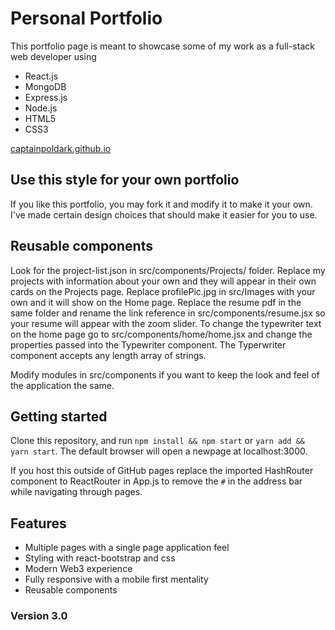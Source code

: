 
# Personal Portfolio

This portfolio page is meant to showcase some of my work as a full-stack web developer using

* React.js
* MongoDB
* Express.js
* Node.js
* HTML5
* CSS3

[captainpoldark.github.io](https://captainpoldark.github.io/)

## Use this style for your own portfolio

If you like this portfolio, you may fork it and modify it to make it your own. I've made certain design choices that should make it easier for you to use.

## Reusable components

Look for the project-list.json in src/components/Projects/ folder. Replace my projects with information about your own and they will appear in their own cards on the Projects page. Replace profilePic.jpg in src/Images with your own and it will show on the Home page. Replace the resume pdf in the same folder and rename the link reference in src/components/resume.jsx so your resume will appear with the zoom slider. To change the typewriter text on the home page go to src/components/home/home.jsx and change the properties passed into the Typewriter component. The Typerwriter component accepts any length array of strings.

Modify modules in src/components if you want to keep the look and feel of the application the same. 

## Getting started

Clone this repository, and run `npm install && npm start` or `yarn add && yarn start`. The default browser will open a newpage at localhost:3000.

If you host this outside of GitHub pages replace the imported HashRouter component to ReactRouter in App.js to remove the `#` in the address bar while navigating through pages. 

## Features

* Multiple pages with a single page application feel 
* Styling with react-bootstrap and css
* Modern Web3 experience
* Fully responsive with a mobile first mentality
* Reusable components



### Version 3.0



